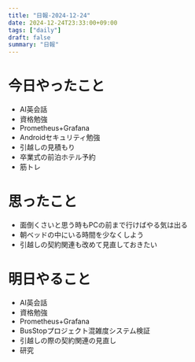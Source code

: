 ```yaml
---
title: "日報-2024-12-24"
date: 2024-12-24T23:33:00+09:00
tags: ["daily"]
draft: false
summary: "日報"
---
```


# 今日やったこと
- AI英会話
- 資格勉強
- Prometheus+Grafana
- Androidセキュリティ勉強
- 引越しの見積もり
- 卒業式の前泊ホテル予約
- 筋トレ

# 思ったこと
- 面倒くさいと思う時もPCの前まで行けばやる気は出る
- 朝ベッドの中にいる時間を少なくしよう
- 引越しの契約関連も改めて見直しておきたい

# 明日やること
- AI英会話
- 資格勉強
- Prometheus+Grafana
- BusStopプロジェクト混雑度システム検証
- 引越しの際の契約関連の見直し
- 研究